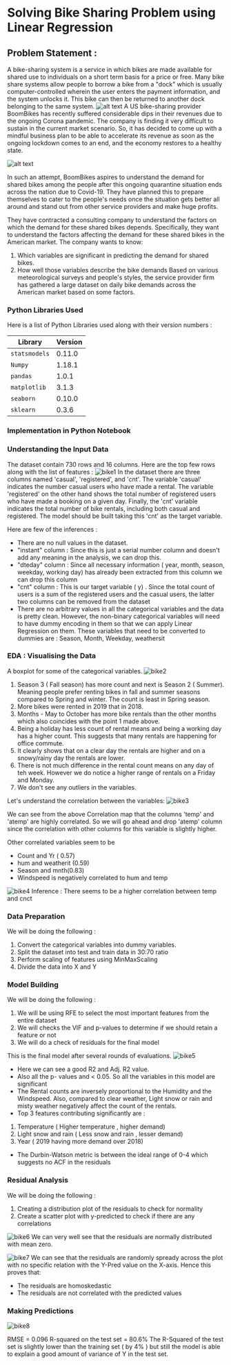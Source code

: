 # Solving Bike Sharing Problem using Linear Regression

## **Problem Statement :** 

A bike-sharing system is a service in which bikes are made available for shared use to individuals on a short term basis for a price or free. Many bike share systems allow people to borrow a bike from a "dock" which is usually computer-controlled wherein the user enters the payment information, and the system unlocks it. This bike can then be returned to another dock belonging to the same system.
 ![alt text](https://storage.googleapis.com/gweb-uniblog-publish-prod/original_images/image1_hH9B4gs.jpg)
A US bike-sharing provider BoomBikes has recently suffered considerable dips in their revenues due to the ongoing Corona pandemic. The company is finding it very difficult to sustain in the current market scenario. So, it has decided to come up with a mindful business plan to be able to accelerate its revenue as soon as the ongoing lockdown comes to an end, and the economy restores to a healthy state. 

 ![alt text](https://images.pexels.com/photos/69118/pexels-photo-69118.jpeg?auto=compress&cs=tinysrgb&dpr=1&w=500)

In such an attempt, BoomBikes aspires to understand the demand for shared bikes among the people after this ongoing quarantine situation ends across the nation due to Covid-19. They have planned this to prepare themselves to cater to the people's needs once the situation gets better all around and stand out from other service providers and make huge profits.

They have contracted a consulting company to understand the factors on which the demand for these shared bikes depends. Specifically, they want to understand the factors affecting the demand for these shared bikes in the American market. The company wants to know:
1. Which variables are significant in predicting the demand for shared bikes.
2. How well those variables describe the bike demands
Based on various meteorological surveys and people's styles, the service provider firm has gathered a large dataset on daily bike demands across the American market based on some factors. 

### **Python Libraries Used** 

Here is a list of Python Libraries used along with their version numbers :

 |Library                         |   Version                         |
|-------------------------------|-----------------------------|
|   `statsmodels`           |    0.11.0         |
|`Numpy`            |1.18.1           |
|`pandas`|1.0.1|
|`matplotlib`|3.1.3|
|`seaborn`|0.10.0|
|`sklearn`|0.3.6|

### **Implementation in Python Notebook** 
### **Understanding the Input Data** 

The dataset contain 730 rows and 16 columns. Here are the top few rows along with the list of features :
![bike1](https://user-images.githubusercontent.com/10894854/124223542-89f6f900-db21-11eb-94fc-869c89508671.JPG)
In the dataset  there are three columns named 'casual', 'registered', and 'cnt'. The variable 'casual' indicates the number casual users who have made a rental. The variable 'registered' on the other hand shows the total number of registered users who have made a booking on a given day. Finally, the 'cnt' variable indicates the total number of bike rentals, including both casual and registered. The model should be built taking this 'cnt' as the target variable.

Here are few of the inferences :
- There are no null values in the dataset.
- "instant" column : Since this is just a serial number column and doesn't add any meaning in the analysis, we can drop this.
-  "dteday" column : Since all necessary information ( year, month, season, weekday, working day) has already been extracted from this column we can drop this column
-  "cnt" column : This is our target variable ( y) . Since the total count of users is a sum of the registered users and the casual users, the latter two columns can be removed from the dataset
- There are no arbitrary values in all the categorical variables and the data is pretty clean. However, the non-binary categorical variables will need to have dummy encoding in them so that we can apply Linear Regression on them. These variables that need to be converted to dummies are : Season, Month, Weekday, weathersit

### **EDA : Visualising the Data** 
A boxplot for some of the categorical variables.
![bike2](https://user-images.githubusercontent.com/10894854/124223878-39cc6680-db22-11eb-9125-780804594168.JPG)

1.  Season 3 ( Fall season) has more count and next is Season 2 ( Summer). Meaning people prefer renting bikes in fall and summer seasons compared to Spring and winter. The count is least in Spring season.
2.  More bikes were rented in 2019 that in 2018.
3.  Months - May to October has more bike rentals than the other months which also coincides with the point 1 made above.
4.  Being a holiday has less count of rental means and being a working day has a higher count. This suggests that many rentals are happening for office commute.
5.  It clearly shows that on a clear day the rentals are higher and on a snowy/rainy day the rentals are lower.
6.  There is not much difference in the rental count means on any day of teh week. However we do notice a higher range of rentals on a Friday and Monday.
7.  We don't see any outliers in the variables.

Let's understand the correlation between the variables:
![bike3](https://user-images.githubusercontent.com/10894854/124223980-713b1300-db22-11eb-8a80-1adcdeafe05e.JPG)

We can see from the above Correlation map that the columns 'temp' and 'atemp' are highly correlated. So we will go ahead and drop 'atemp' column since the correlation with other columns for this variable is slightly higher.

Other correlated variables seem to be

- Count and Yr ( 0.57)
- hum and weatherit (0.59)
- Season and mnth(0.83)
- Windspeed is negatively correlated to hum and temp

![bike4](https://user-images.githubusercontent.com/10894854/124224120-ac3d4680-db22-11eb-8b49-bf43dad6dc12.JPG)
Inference :
There seems to be a higher correlation between temp and cnct

### **Data Preparation** 
We will be doing the following :
1. Convert the categorical variables into dummy variables. 
2. Split the dataset into test and train data in 30:70 ratio
3. Perform scaling of features  using MinMaxScaling
4. Divide the data into X and Y

### **Model Building** 
We will be doing the following :

1. We will be using RFE to select the most important features from the entire dataset
2. We will checks the VIF and p-values to determine if we should retain a feature or not
3. We will do a check of residuals for the final model

This is the final model after several rounds of evaluations.
![bike5](https://user-images.githubusercontent.com/10894854/124227311-13112e80-db28-11eb-9e0a-cfca9f4c21d7.JPG)

- Here we can see a good R2 and Adj. R2 value.
- Also all the p- values and < 0.05. So all the variables in this model are significant
- The Rental counts are inversely proportional to the Humidity and the Windspeed. Also, compared to clear weather, Light snow or rain and misty weather negatively affect the count of the rentals.
- Top 3 features contributing significantly are :
1. Temperature ( Higher temperature , higher demand)
2. Light snow and rain ( Less snow and rain , lesser demand)
3. Year ( 2019 having more demand over 2018)
- The Durbin-Watson metric is between the ideal range of 0-4 which suggests no ACF in the residuals

### **Residual Analysis** 
We will be doing the following :

1. Creating a distribution plot of the residuals to check for normality
2. Create a scatter plot with y-predicted to check if there are any correlations

![bike6](https://user-images.githubusercontent.com/10894854/124227540-7bf8a680-db28-11eb-9012-f1d58b2df4b8.JPG)
We can very well see that the residuals are normally distributed with mean zero.

![bike7](https://user-images.githubusercontent.com/10894854/124227544-7d29d380-db28-11eb-912e-72e9f7872c8d.JPG)
We can see that the residuals are randomly spready across the plot with no specific relation with the Y-Pred value on the X-axis.
Hence this proves that:
- The residuals are homoskedastic
- The residuals are not correlated with the predicted values

### **Making Predictions** 
![bike8](https://user-images.githubusercontent.com/10894854/124227764-cda13100-db28-11eb-8c97-1ed69ccbbd4e.JPG)

RMSE = 0.096
R-squared on the test set = 80.6%
The R-Squared of the test set is slightly lower than the training set ( by 4% ) but still the model is able to explain a good amount of variance of Y in the test set.
